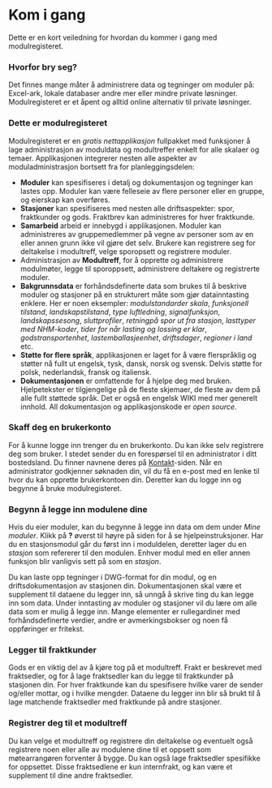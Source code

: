 ﻿# Kom i gang
Dette er en kort veiledning for hvordan du kommer i gang med modulregisteret.

### Hvorfor bry seg?
Det finnes mange måter å administrere data og tegninger om moduler på:
Excel-ark, lokale databaser andre mer eller mindre private løsninger.
Modulregisteret er et åpent og alltid online alternativ til private løsninger.

### Dette er modulregisteret
Modulregisteret er en *gratis nettapplikasjon* fullpakket med funksjoner å lage
administrasjon av moduldata og modultreffer enkelt for alle skalaer og temaer.
Applikasjonen integrerer nesten alle aspekter av moduladministrasjon bortsett fra
for planleggingsdelen:
- **Moduler** kan spesifiseres i detalj og dokumentasjon og tegninger kan lastes opp.
Moduler kan være felleseie av flere personer eller en gruppe, og eierskap kan overføres.
- **Stasjoner** kan spesifiseres med nesten alle driftsaspekter: spor, fraktkunder og gods.
Fraktbrev kan administreres for hver fraktkunde.
- **Samarbeid** arbeid er innebygd i applikasjonen. Moduler kan administreres av gruppemedlemmer på vegne av personer
som av en eller annen grunn ikke vil gjøre det selv.
Brukere kan registrere seg for deltakelse i modultreff, velge sporopsett og registrere moduler.
- Administrasjon av **Modultreff**, for å opprette og administrere modulmøter, legge til sporoppsett,
administrere deltakere og registrerte moduler.
- **Bakgrunnsdata** er forhåndsdefinerte data som brukes til å beskrive moduler og stasjoner på en strukturert måte som gjør datainntasting enklere.
Her er noen eksempler:
*modulstandarder*
*skala*,
*funksjonell tilstand*,
*landskapstilstand*,
*type luftledning*,
*signalfunksjon*,
*landskapssesong*,
*sluttprofiler*,
*retningpå spor ut fra stasjon*,
*lasttyper med NHM-koder*,
*tider for når lasting og lossing er klar*,
*godstransportenhet*,
*lastemballasjeenhet*,
*driftsdager*,
*regioner i land*
etc.
- **Støtte for flere språk**, applikasjonen er laget for å være flerspråklig
og støtter nå fullt ut engelsk, tysk, dansk, norsk og svensk.
Delvis støtte for polsk, nederlandsk, fransk og italiensk.
- **Dokumentasjonen** er omfattende for å hjelpe deg med bruken.
Hjelpetekster er tilgjengelige på de fleste skjemaer, de fleste av dem på alle fullt støttede språk.
Det er også en engelsk WIKI med mer generelt innhold.
All dokumentasjon og applikasjonskode er *open source*.

### Skaff deg en brukerkonto
For å kunne logge inn trenger du en brukerkonto. Du kan ikke selv registrere deg som bruker.
I stedet sender du en forespørsel til en administrator i ditt bostedsland.
Du finner navnene deres på [Kontakt](/Kontakt)-siden.
Når en administrator godkjenner søknaden din, vil du få en e-post med en lenke til hvor du kan opprette
brukerkontoen din. Deretter kan du logge inn og begynne å bruke modulregisteret.

### Begynn å legge inn modulene dine
Hvis du eier moduler, kan du begynne å legge inn data om dem under *Mine moduler*.
Klikk på **?** øverst til høyre på siden for å se hjelpeinstruksjoner.
Har du en stasjonsmodul går du først inn i moduldelen, deretter lager du en *stasjon* som
refererer til den modulen. Enhver modul med en eller annen funksjon blir vanligvis sett på som en *stasjon*.

Du kan laste opp tegninger i DWG-format for din modul, og en driftsdokumentasjon av stasjonen din.
Dokumentasjonen skal være et supplement til dataene du legger inn, så unngå å skrive ting du kan legge inn som data.
Under inntasting av moduler og stasjoner vil du lære om alle data som er mulig å legge inn.
Mange elementer er rullegardiner med forhåndsdefinerte verdier, andre er avmerkingsbokser og noen få oppføringer er fritekst.

### Legger til fraktkunder
Gods er en viktig del av å kjøre tog på et modultreff. Frakt er beskrevet med fraktsedler,
og for å lage fraktsedler kan du legge til fraktkunder på stasjonen din.
For hver fraktkunde kan du spesifisere hvilke varer de sender og/eller mottar, og i hvilke mengder.
Dataene du legger inn blir så brukt til å lage matchende fraktsedler med fraktkunde på andre stasjoner.

### Registrer deg til et modultreff
Du kan velge et modultreff og registrere din deltakelse og eventuelt også registrere noen eller alle
av modulene dine til et oppsett som møtearrangøren forventer å bygge.
Du kan også lage fraktsedler spesifikke for oppsettet.
Disse fraktsedlene er kun internfrakt, og kan være et supplement til dine andre fraktsedler.